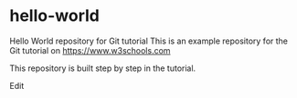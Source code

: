 # hello-world
Hello World repository for Git tutorial
This is an example repository for the Git tutorial on https://www.w3schools.com

This repository is built step by step in the tutorial.

Edit